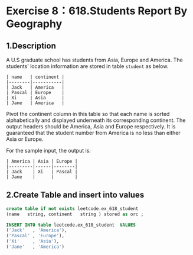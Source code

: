 # Exercise 8：618.Students Report By Geography

## 1.Description

A U.S graduate school has students from Asia, Europe and America. The students' location information are stored in table `student` as below.

```
| name   | continent |
|--------|-----------|
| Jack   | America   |
| Pascal | Europe    |
| Xi     | Asia      |
| Jane   | America   |
```

Pivot the continent column in this table so that each name is sorted alphabetically and displayed underneath its corresponding continent. The output headers should be America, Asia and Europe respectively. It is guaranteed that the student number from America is no less than either Asia or Europe.

For the sample input, the output is:

```
| America | Asia | Europe |
|---------|------|--------|
| Jack    | Xi   | Pascal |
| Jane    |      |        |
```

## 2.Create Table and insert into values

```sql
create table if not exists leetcode.ex_618_student
(name	string, continent	string ) stored as orc ;

INSERT INTO table leetcode.ex_618_student  VALUES
('Jack'   , 'America'),
('Pascal' , 'Europe'),
('Xi'     , 'Asia'),
('Jane'   , 'America')
```

